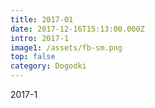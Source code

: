 ```yaml
---
title: 2017-01
date: 2017-12-16T15:13:00.000Z
intro: 2017-1
image1: /assets/fb-sm.png
top: false
category: Dogodki
---
```

2017-1
